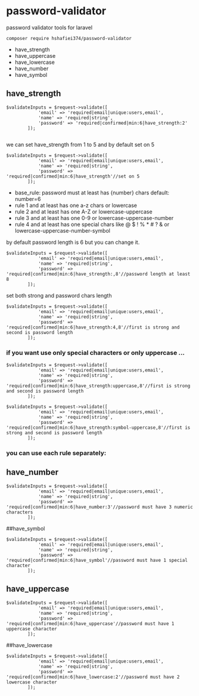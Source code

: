 # password-validator
password validator tools for laravel

```
composer require hshafiei374/password-validator
```
- have_strength
- have_uppercase
- have_lowercase
- have_number
- have_symbol

## have_strength
```
$validateInputs = $request->validate([
            'email' => 'required|email|unique:users,email',
            'name' => 'required|string',
            'password' => 'required|confirmed|min:6|have_strength:2'
        ]);
        
```
we can set have_strength from 1 to 5 and by default set on 5
```
$validateInputs = $request->validate([
            'email' => 'required|email|unique:users,email',
            'name' => 'required|string',
            'password' => 'required|confirmed|min:6|have_strength'//set on 5
        ]);
```
- base_rule: password must at least has {number} chars default: number=6 
- rule 1 and at least has one a-z chars or lowercase
- rule 2 and at least has one A-Z       or lowercase-uppercase  
- rule 3 and at least has one 0-9       or lowercase-uppercase-number
- rule 4 and at least has one special chars like @ $ ! % * # ? & or lowercase-uppercase-number-symbol

by default password length is 6 but you can change it.
```
$validateInputs = $request->validate([
            'email' => 'required|email|unique:users,email',
            'name' => 'required|string',
            'password' => 'required|confirmed|min:6|have_strength:,8'//password length at least 8
        ]);
```

set both strong and password chars length 

```
$validateInputs = $request->validate([
            'email' => 'required|email|unique:users,email',
            'name' => 'required|string',
            'password' => 'required|confirmed|min:6|have_strength:4,8'//first is strong and second is password length
        ]);
```

### if you want use only special characters or only uppercase ...
```
$validateInputs = $request->validate([
            'email' => 'required|email|unique:users,email',
            'name' => 'required|string',
            'password' => 'required|confirmed|min:6|have_strength:uppercase,8'//first is strong and second is password length
        ]);
```
```
$validateInputs = $request->validate([
            'email' => 'required|email|unique:users,email',
            'name' => 'required|string',
            'password' => 'required|confirmed|min:6|have_strength:symbol-uppercase,8'//first is strong and second is password length
        ]);
```

### you can use each rule separately:
## have_number
```
$validateInputs = $request->validate([
            'email' => 'required|email|unique:users,email',
            'name' => 'required|string',
            'password' => 'required|confirmed|min:6|have_number:3'//password must have 3 numeric characters
        ]);
```
##have_symbol
```
$validateInputs = $request->validate([
            'email' => 'required|email|unique:users,email',
            'name' => 'required|string',
            'password' => 'required|confirmed|min:6|have_symbol'//password must have 1 special character
        ]);
```
## have_uppercase
```
$validateInputs = $request->validate([
            'email' => 'required|email|unique:users,email',
            'name' => 'required|string',
            'password' => 'required|confirmed|min:6|have_uppercase'//password must have 1 uppercase character
        ]);
```
##have_lowercase
```
$validateInputs = $request->validate([
            'email' => 'required|email|unique:users,email',
            'name' => 'required|string',
            'password' => 'required|confirmed|min:6|have_lowercase:2'//password must have 2 lowercase character
        ]);
```
